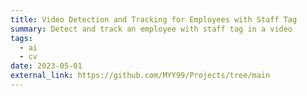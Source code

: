 ```yaml
---
title: Video Detection and Tracking for Employees with Staff Tag
summary: Detect and track an employee with staff tag in a video
tags:
  - ai
  - cv
date: 2023-05-01
external_link: https://github.com/MYY99/Projects/tree/main
---
```

